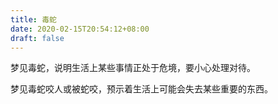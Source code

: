 ```yaml
---
title: 毒蛇
date: 2020-02-15T20:54:12+08:00
draft: false
---
```


梦见毒蛇，说明生活上某些事情正处于危境，要小心处理对待。

梦见毒蛇咬人或被蛇咬，预示着生活上可能会失去某些重要的东西。
